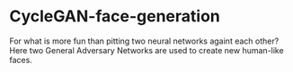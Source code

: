 # CycleGAN-face-generation
For what is more fun than pitting two neural networks againt each other? Here two General Adversary Networks are used to create new human-like faces. 
